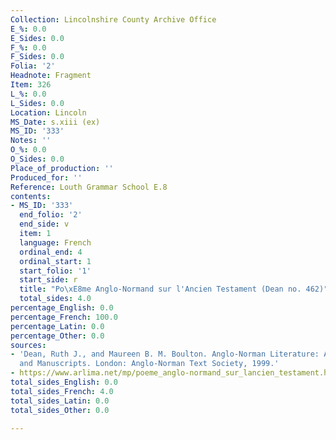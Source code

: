 ```yaml
---
Collection: Lincolnshire County Archive Office
E_%: 0.0
E_Sides: 0.0
F_%: 0.0
F_Sides: 0.0
Folia: '2'
Headnote: Fragment
Item: 326
L_%: 0.0
L_Sides: 0.0
Location: Lincoln
MS_Date: s.xiii (ex)
MS_ID: '333'
Notes: ''
O_%: 0.0
O_Sides: 0.0
Place_of_production: ''
Produced_for: ''
Reference: Louth Grammar School E.8
contents:
- MS_ID: '333'
  end_folio: '2'
  end_side: v
  item: 1
  language: French
  ordinal_end: 4
  ordinal_start: 1
  start_folio: '1'
  start_side: r
  title: "Po\xE8me Anglo-Normand sur l'Ancien Testament (Dean no. 462)"
  total_sides: 4.0
percentage_English: 0.0
percentage_French: 100.0
percentage_Latin: 0.0
percentage_Other: 0.0
sources:
- 'Dean, Ruth J., and Maureen B. M. Boulton. Anglo-Norman Literature: A Guide to Texts
  and Manuscripts. London: Anglo-Norman Text Society, 1999.'
- https://www.arlima.net/mp/poeme_anglo-normand_sur_lancien_testament.html
total_sides_English: 0.0
total_sides_French: 4.0
total_sides_Latin: 0.0
total_sides_Other: 0.0

---
```

